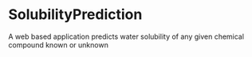 # SolubilityPrediction
A web based application predicts water solubility of any given chemical compound known or unknown
